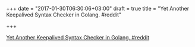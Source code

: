 +++
date = "2017-01-30T06:30:06+03:00"
draft = true
title = "Yet Another Keepalived Syntax Checker in Golang.  #reddit"

+++

<p><a href="https://t.co/RppmmOvtv3">Yet Another Keepalived Syntax Checker in Golang.  #reddit</a></p>
